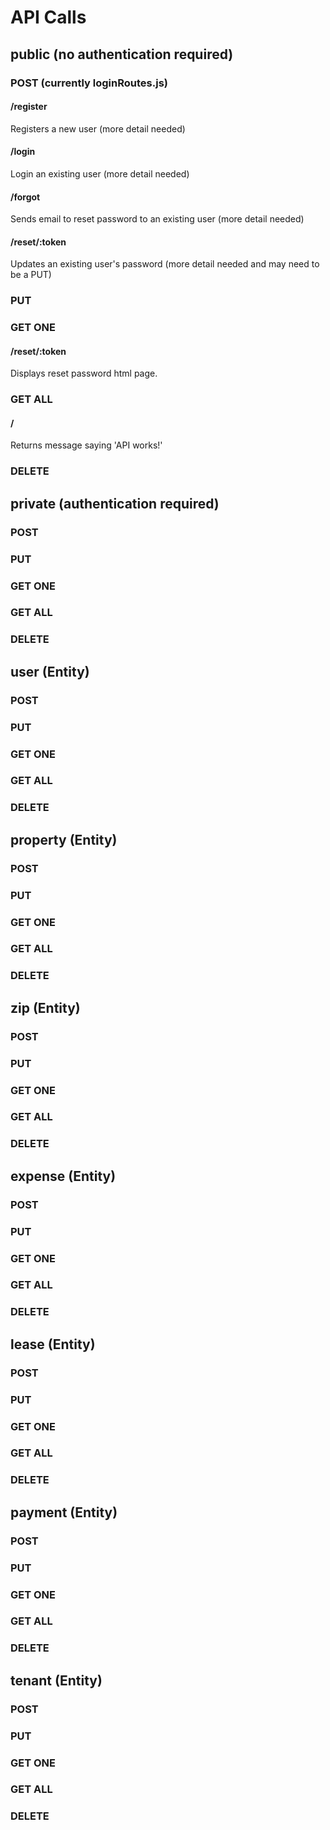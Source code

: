 API Calls
=========

public (no authentication required)
------

### POST (currently loginRoutes.js)
#### /register
Registers a new user (more detail needed)
#### /login
Login an existing user (more detail needed)
#### /forgot
Sends email to reset password to an existing user (more detail needed)
#### /reset/:token
Updates an existing user's password (more detail needed and may need to be a PUT)

### PUT

### GET ONE
#### /reset/:token
Displays reset password html page.

### GET ALL
#### /
Returns message saying 'API works!'

### DELETE

private (authentication required)
------

### POST

### PUT

### GET ONE

### GET ALL

### DELETE

user (Entity)
------

### POST

### PUT

### GET ONE

### GET ALL

### DELETE

property (Entity)
------

### POST

### PUT

### GET ONE

### GET ALL

### DELETE

zip (Entity)
------

### POST

### PUT

### GET ONE

### GET ALL

### DELETE

expense (Entity)
------

### POST

### PUT

### GET ONE

### GET ALL

### DELETE

lease (Entity)
------

### POST

### PUT

### GET ONE

### GET ALL

### DELETE

payment (Entity)
------

### POST

### PUT

### GET ONE

### GET ALL

### DELETE

tenant (Entity)
------

### POST

### PUT

### GET ONE

### GET ALL

### DELETE

